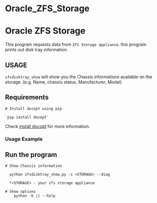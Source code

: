 # Oracle_ZFS_Storage

# Oracle ZFS Storage

This program requests data from `ZFS Storage appliance`. this program prints out disk tray information. 

## USAGE
`zfsdisktray_show` will show you the Chassis informations available on the storage. 
    (e.g. Name, chassis status, Manufacturer, Model)

## Requirements

```
# Install docopt using pip

`pip install docopt`
```
Check [install docopt](https://pypi.org/project/docopt/) for more information. 


### Usage Example
## Run the program

```
# Show Chassis information
 
  python zfsdisktray_show.py -s <STORAGE> --diag
  
  *<STORAGE> - your zfs storage appliance

# Show options
    python -h || --help
```

